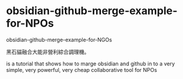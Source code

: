 # obsidian-github-merge-example-for-NPOs
obsidian-github-merge-example-for-NGOs 

黑石貓融合大能非營利綜合調理機。


is  a tutorial that shows how to marge obsidian and github in to a very simple, very powerful, very cheap collaborative tool for NPOs


